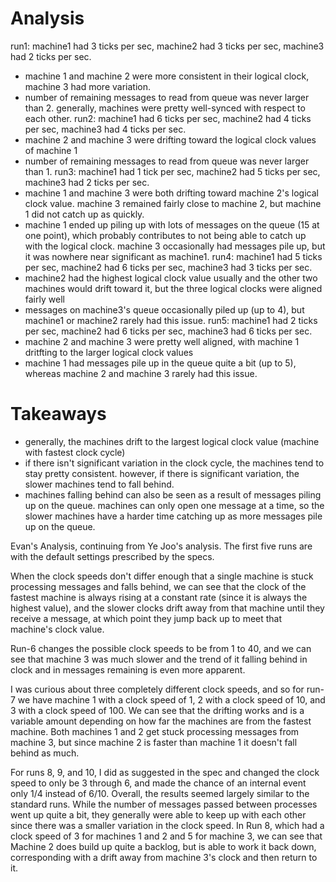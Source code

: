 # Analysis
run1: machine1 had 3 ticks per sec, machine2 had 3 ticks per sec, machine3 had 2 ticks per sec.
- machine 1 and machine 2 were more consistent in their logical clock, machine 3 had more variation.
- number of remaining messages to read from queue was never larger than 2. generally, machines were pretty well-synced with respect to each other.
run2: machine1 had 6 ticks per sec, machine2 had 4 ticks per sec, machine3 had 4 ticks per sec.
- machine 2 and machine 3 were drifting toward the logical clock values of machine 1
- number of remaining messages to read from queue was never larger than 1.
run3: machine1 had 1 tick per sec, machine2 had 5 ticks per sec, machine3 had 2 ticks per sec.
- machine 1 and machine 3 were both drifting toward machine 2's logical clock value. machine 3 remained fairly close to machine 2, but machine 1 did not catch up as quickly.
- machine 1 ended up piling up with lots of messages on the queue (15 at one point), which probably contributes to not being able to catch up with the logical clock. machine 3 occasionally had messages pile up, but it was nowhere near significant as machine1.
run4: machine1 had 5 ticks per sec, machine2 had 6 ticks per sec, machine3 had 3 ticks per sec.
- machine2 had the highest logical clock value usually and the other two machines would drift toward it, but the three logical clocks were aligned fairly well
- messages on machine3's queue occasionally piled up (up to 4), but machine1 or machine2 rarely had this issue.
run5: machine1 had 2 ticks per sec, machine2 had 6 ticks per sec, machine3 had 6 ticks per sec.
- machine 2 and machine 3 were pretty well aligned, with machine 1 dritfting to the larger logical clock values
- machine 1 had messages pile up in the queue quite a bit (up to 5), whereas machine 2 and machine 3 rarely had this issue.

# Takeaways
- generally, the machines drift to the largest logical clock value (machine with fastest clock cycle)
- if there isn't significant variation in the clock cycle, the machines tend to stay pretty consistent. however, if there is significant variation, the slower machines tend to fall behind.
- machines falling behind can also be seen as a result of messages piling up on the queue. machines can only open one message at a time, so the slower machines have a harder time catching up as more messages pile up on the queue.

Evan's Analysis, continuing from Ye Joo's analysis. The first five runs are with the default settings prescribed by the specs. 

When the clock speeds don't differ enough that a single machine is stuck processing messages and falls behind, we can see that the clock of the fastest machine is always rising at a constant rate (since it is always the highest value), and the slower clocks drift away from that machine until they receive a message, at which point they jump back up to meet that machine's clock value.

Run-6 changes the possible clock speeds to be from 1 to 40, and we can see that machine 3 was much slower and the trend of it falling behind in clock and in messages remaining is even more apparent.

I was curious about three completely different clock speeds, and so for run-7 we have machine 1 with a clock speed of 1, 2 with a clock speed of 10, and 3 with a clock speed of 100. We can see that the drifting works and is a variable amount depending on how far the machines are from the fastest machine. Both machines 1 and 2 get stuck processing messages from machine 3, but since machine 2 is faster than machine 1 it doesn't fall behind as much.

For runs 8, 9, and 10, I did as suggested in the spec and changed the clock speed to only be 3 through 6, and made the chance of an internal event only 1/4 instead of 6/10. Overall, the results seemed largely similar to the standard runs. While the number of messages passed between processes went up quite a bit, they generally were able to keep up with each other since there was a smaller variation in the clock speed. In Run 8, which had a clock speed of 3 for machines 1 and 2 and 5 for machine 3, we can see that Machine 2 does build up quite a backlog, but is able to work it back down, corresponding with a drift away from machine 3's clock and then return to it.